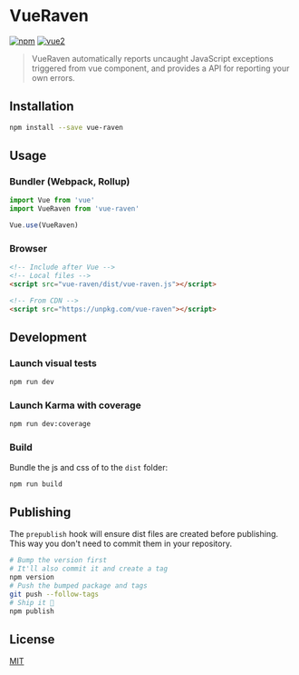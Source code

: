 # VueRaven

[![npm](https://img.shields.io/npm/v/vue-raven.svg)](https://www.npmjs.com/package/vue-raven) [![vue2](https://img.shields.io/badge/vue-2.x-brightgreen.svg)](https://vuejs.org/)

 > VueRaven automatically reports uncaught JavaScript exceptions triggered from vue component, and provides a API for reporting your own errors.

## Installation

```bash
npm install --save vue-raven
```

## Usage

### Bundler (Webpack, Rollup)

```js
import Vue from 'vue'
import VueRaven from 'vue-raven'

Vue.use(VueRaven)
```

### Browser

```html
<!-- Include after Vue -->
<!-- Local files -->
<script src="vue-raven/dist/vue-raven.js"></script>

<!-- From CDN -->
<script src="https://unpkg.com/vue-raven"></script>
```

## Development

### Launch visual tests

```bash
npm run dev
```

### Launch Karma with coverage

```bash
npm run dev:coverage
```

### Build

Bundle the js and css of to the `dist` folder:

```bash
npm run build
```


## Publishing

The `prepublish` hook will ensure dist files are created before publishing. This
way you don't need to commit them in your repository.

```bash
# Bump the version first
# It'll also commit it and create a tag
npm version
# Push the bumped package and tags
git push --follow-tags
# Ship it 🚀
npm publish
```

## License

[MIT](http://opensource.org/licenses/MIT)
